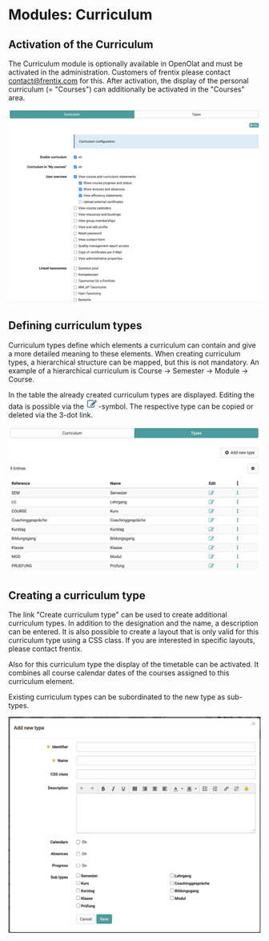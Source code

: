 # Modules: Curriculum

## Activation of the Curriculum

The Curriculum module is optionally available in OpenOlat and must be
activated in the administration. Customers of frentix please contact
[contact@frentix.com](mailto:contact@frentix.com) for this. After activation,
the display of the personal curriculum (= "Courses") can additionally be
activated in the "Courses" area.

![](assets/curriculum_activation.png)

## Defining curriculum types

Curriculum types define which elements a curriculum can contain and give a
more detailed meaning to these elements. When creating curriculum types, a
hierarchical structure can be mapped, but this is not mandatory. An example of
a hierarchical curriculum is Course → Semester → Module → Course.

In the table the already created curriculum types are displayed. Editing the
data is possible via the
![](assets/Symbol_Bearbeiten.png)-symbol.
The respective type can be copied or deleted via the 3-dot link.

![](assets/curriculum_types.png)

## Creating a curriculum type

The link "Create curriculum type" can be used to create additional curriculum
types. In addition to the designation and the name, a description can be
entered. It is also possible to create a layout that is only valid for this
curriculum type using a CSS class. If you are interested in specific layouts,
please contact frentix.

Also for this curriculum type the display of the timetable can be activated.
It combines all course calendar dates of the courses assigned to this
curriculum element.

Existing curriculum types can be subordinated to the new type as sub-types.

![](assets/create_curriculum_type.png)


